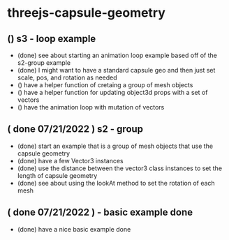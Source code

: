 # threejs-capsule-geometry

## () s3 - loop example
* (done) see about starting an animation loop example based off of the s2-group example
* (done) I might want to have a standard capsule geo and then just set scale, pos, and rotation as needed
* () have a helper function of cretaing a group of mesh objects
* () have a helper function for updating object3d props with a set of vectors
* () have the animation loop with mutation of vectors


## ( done 07/21/2022 ) s2 - group
* (done) start an example that is a group of mesh objects that use the capsule geometry 
* (done) have a few Vector3 instances
* (done) use the distance between the vector3 class instances to set the length of capsule geometry
* (done) see about using the lookAt method to set the rotation of each mesh

## ( done 07/21/2022 ) - basic example done
* (done) have a nice basic example done